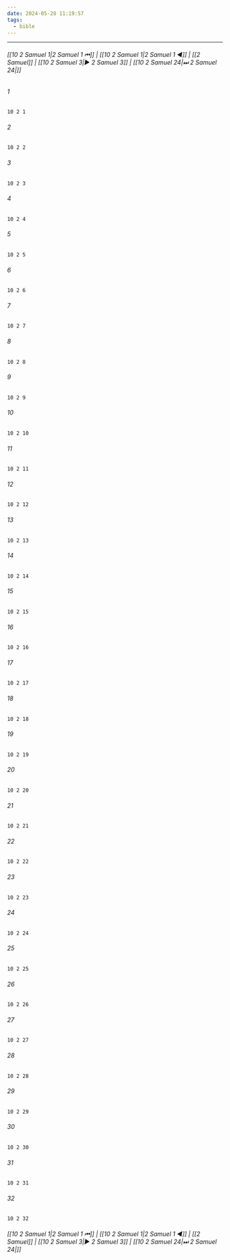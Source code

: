 ```yaml
---
date: 2024-05-28 11:19:57
tags:
  - bible
---
```

___

###### [[10 2 Samuel 1|2 Samuel 1 ⏮]] | [[10 2 Samuel 1|2 Samuel 1 ◀]] | [[2 Samuel]] | [[10 2 Samuel 3|▶ 2 Samuel 3]] | [[10 2 Samuel 24|⏭ 2 Samuel 24|]]

###### 1
``` verse
10 2 1 
```
###### 2
``` verse
10 2 2 
```
###### 3
``` verse
10 2 3 
```
###### 4
``` verse
10 2 4 
```
###### 5
``` verse
10 2 5 
```
###### 6
``` verse
10 2 6 
```
###### 7
``` verse
10 2 7 
```
###### 8
``` verse
10 2 8 
```
###### 9
``` verse
10 2 9 
```
###### 10
``` verse
10 2 10 
```
###### 11
``` verse
10 2 11 
```
###### 12
``` verse
10 2 12 
```
###### 13
``` verse
10 2 13 
```
###### 14
``` verse
10 2 14 
```
###### 15
``` verse
10 2 15 
```
###### 16
``` verse
10 2 16 
```
###### 17
``` verse
10 2 17 
```
###### 18
``` verse
10 2 18 
```
###### 19
``` verse
10 2 19 
```
###### 20
``` verse
10 2 20 
```
###### 21
``` verse
10 2 21 
```
###### 22
``` verse
10 2 22 
```
###### 23
``` verse
10 2 23 
```
###### 24
``` verse
10 2 24 
```
###### 25
``` verse
10 2 25 
```
###### 26
``` verse
10 2 26 
```
###### 27
``` verse
10 2 27 
```
###### 28
``` verse
10 2 28 
```
###### 29
``` verse
10 2 29 
```
###### 30
``` verse
10 2 30 
```
###### 31
``` verse
10 2 31 
```
###### 32
``` verse
10 2 32 
```

###### [[10 2 Samuel 1|2 Samuel 1 ⏮]] | [[10 2 Samuel 1|2 Samuel 1 ◀]] | [[2 Samuel]] | [[10 2 Samuel 3|▶ 2 Samuel 3]] | [[10 2 Samuel 24|⏭ 2 Samuel 24|]]

